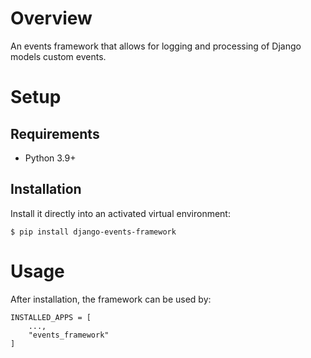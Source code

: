 # Overview

An events framework that allows for logging and processing of Django models custom events.

# Setup

## Requirements

* Python 3.9+

## Installation

Install it directly into an activated virtual environment:

```text
$ pip install django-events-framework
```

# Usage

After installation, the framework can be used by:

```text
INSTALLED_APPS = [
    ...,
    "events_framework"
]
```